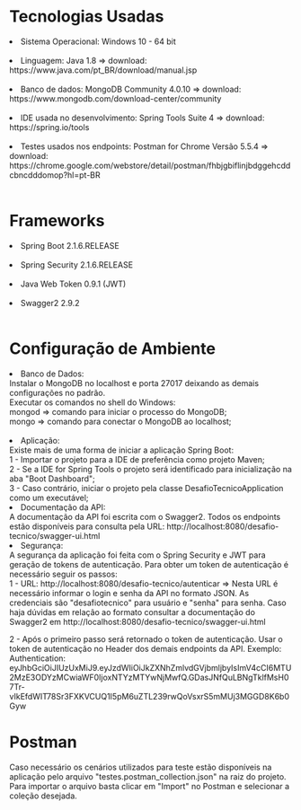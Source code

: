 # Tecnologias Usadas

<li>Sistema Operacional: Windows 10 - 64 bit</li> <br>
<li>Linguagem: Java 1.8 => download: https://www.java.com/pt_BR/download/manual.jsp </li> <br>
<li>Banco de dados: MongoDB Community 4.0.10 => download: https://www.mongodb.com/download-center/community </li> <br>

<li> IDE usada no desenvolvimento: Spring Tools Suite 4 => download: https://spring.io/tools <br><br> </li>
<li> Testes usados nos endpoints: Postman for Chrome Versão 5.5.4 => 
download: https://chrome.google.com/webstore/detail/postman/fhbjgbiflinjbdggehcddcbncdddomop?hl=pt-BR </li> <br>

# Frameworks
<li>Spring Boot 2.1.6.RELEASE</li> <br>
<li>Spring Security 2.1.6.RELEASE</li> <br>
<li>Java Web Token 0.9.1 (JWT)</li> <br>
<li>Swagger2 2.9.2</li> <br>


# Configuração de Ambiente

<li>Banco de Dados:</li>
Instalar o MongoDB no localhost e porta 27017 deixando as demais configurações no padrão. <br>
Executar os comandos no shell do Windows: <br>
mongod => comando para iniciar o processo do MongoDB; <br>
mongo => comando para conectar o MongoDB ao localhost; <br> <br>

<li>Aplicação:</li>
Existe mais de uma forma de iniciar a aplicação Spring Boot: <br>
1 - Importar o projeto para a IDE de preferência como projeto Maven; <br>
2 - Se a IDE for Spring Tools o projeto será identificado para inicialização na aba "Boot Dashboard"; <br>
3 - Caso contrário, iniciar o projeto pela classe DesafioTecnicoApplication como um executável;<br>

<li>Documentação da API:</li>
A documentação da API foi escrita com o Swagger2. Todos os endpoints estão disponíveis para consulta pela URL: http://localhost:8080/desafio-tecnico/swagger-ui.html <br>

<li>Segurança:</li>
A segurança da aplicação foi feita com o Spring Security e JWT para geração de tokens de autenticação. Para obter um token de autenticação é necessário seguir os passos: <br>
1 - URL: http://localhost:8080/desafio-tecnico/autenticar => Nesta URL é necessário informar o login e senha da API no formato JSON. As credenciais são "desafiotecnico" para usuário e "senha" para senha. Caso haja dúvidas em relação ao formato consultar a documentação do Swagger2 em http://localhost:8080/desafio-tecnico/swagger-ui.html <br>

2 - Após o primeiro passo será retornado o token de autenticação. Usar o token de autenticação no Header dos demais endpoints da API. Exemplo: <br>
Authentication: eyJhbGciOiJIUzUxMiJ9.eyJzdWIiOiJkZXNhZmlvdGVjbmljbyIsImV4cCI6MTU2MzE3ODYzMCwiaWF0IjoxNTYzMTYwNjMwfQ.GDasJNfQuLBNgTklfMsH07Tr-vIkEfdWIT78Sr3FXKVCUQ1I5pM6uZTL239rwQoVsxrS5mMUj3MGGD8K6b0Gyw <br>

# Postman
Caso necessário os cenários utilizados para teste estão disponíveis na aplicação pelo arquivo "testes.postman_collection.json" na raiz do projeto. Para importar o arquivo basta clicar em "Import" no Postman e selecionar a coleção desejada.
